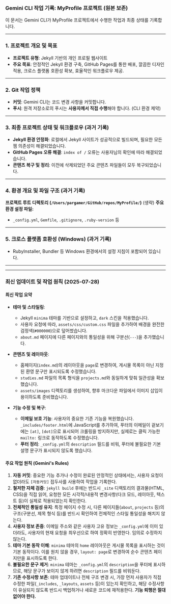 ### Gemini CLI 작업 기록: MyProfile 프로젝트 (원본 보존)

이 문서는 Gemini CLI가 MyProfile 프로젝트에서 수행한 작업과 최종 상태를 기록합니다.

---

### 1. 프로젝트 개요 및 목표

*   **프로젝트 유형**: Jekyll 기반의 개인 프로필 웹사이트
*   **주요 목표**: 안정적인 Jekyll 환경 구축, GitHub Pages를 통한 배포, 깔끔한 디자인 적용, 크로스 플랫폼 호환성 확보, 효율적인 워크플로우 제공.

---

### 2. Git 작업 정책

*   **커밋**: Gemini CLI는 코드 변경 사항을 커밋합니다.
*   **푸시**: 원격 저장소로의 푸시는 **사용자께서 직접 수행**해야 합니다. (CLI 환경 제약)

---

### 3. 최종 프로젝트 상태 및 워크플로우 (과거 기록)

*   **Jekyll 환경 안정화**: 로컬에서 Jekyll 사이트가 성공적으로 빌드되며, 필요한 모든 젬 의존성이 해결되었습니다.
*   **GitHub Pages 오류 해결**: `index of /` 오류는 사용자님의 확인에 따라 해결되었습니다.
*   **콘텐츠 복구 및 정리**: 이전에 삭제되었던 주요 콘텐츠 파일들이 모두 복구되었습니다.

---

### 4. 환경 개요 및 파일 구조 (과거 기록)

**프로젝트 루트 디렉토리 (`/Users/pargamer/GitHub/repos/MyProfile/`)**
(생략)
**주요 환경 설정 파일:**
*   `_config.yml`, `Gemfile`, `.gitignore`, `.ruby-version` 등

---

### 5. 크로스 플랫폼 호환성 (Windows) (과거 기록)

*   RubyInstaller, Bundler 등 Windows 환경에서의 설정 지침이 포함되어 있습니다.

---
---

### **최신 업데이트 및 작업 원칙 (2025-07-28)**

#### **최신 작업 요약**

*   **테마 및 스타일링**:
    *   Jekyll `minima` 테마를 기반으로 설정하고, `dark` 스킨을 적용했습니다.
    *   사용자 요청에 따라, `assets/css/custom.css` 파일을 추가하여 배경을 완전한 검정색(`#000000`)으로 덮어썼습니다.
    *   `about.md` 페이지에 다른 페이지와의 통일성을 위해 구분선(`---`)을 추가했습니다.

*   **콘텐츠 및 레이아웃**:
    *   홈페이지(`index.md`)의 레이아웃을 `page`로 변경하여, 게시물 목록이 아닌 지정된 환영 문구만 표시되도록 수정했습니다.
    *   `studies.md` 파일의 목록 형식을 `projects.md`와 동일하게 맞춰 일관성을 확보했습니다.
    *   `assets/images` 디렉토리를 생성하여, 향후 마크다운 파일에서 이미지 삽입이 용이하도록 준비했습니다.

*   **기능 수정 및 복구**:
    *   **이메일 보호 기능**: 사용자의 중요한 기존 기능을 복원했습니다. `_includes/footer.html`에 JavaScript를 추가하여, 푸터의 이메일이 겉보기에는 `[at]`, `[dot]`으로 표시되어 크롤링을 방지하지만, 실제로는 클릭 가능한 `mailto:` 링크로 동작하도록 수정했습니다.
    *   **푸터 정리**: `_config.yml`의 `description` 필드를 비워, 푸터에 불필요한 기본 설명 문구가 표시되지 않도록 했습니다.

#### **주요 작업 원칙 (Gemini's Rules)**

1.  **자동 커밋**: 중요한 기능 추가나 수정이 완료된 안정적인 상태에서는, 사용자 요청이 없더라도 `[자동커밋]` 접두사를 사용하여 작업을 기록한다.
2.  **철저한 자체 검증**: `jekyll build` 후에는 반드시 `_site` 디렉토리의 결과물(HTML, CSS)을 직접 읽어, 요청한 모든 시각적/내용적 변경사항(다크 모드, 레이아웃, 텍스트 등)이 실제로 적용되었는지 확인한다.
3.  **전체적인 통일성 유지**: 특정 페이지 수정 시, 다른 페이지들(`about`, `projects` 등)의 구조(구분선, 제목 형식 등)를 반드시 확인하여 전체적인 스타일 통일성을 해치지 않는다.
4.  **사용자 정보 존중**: 이메일 주소와 같은 사용자 고유 정보는 `_config.yml`에 이미 있더라도, 사용자의 현재 요청을 최우선으로 하여 정확히 반영한다. 임의로 수정하지 않는다.
5.  **테마 기본 동작 이해**: `minima` 테마의 `home` 레이아웃은 게시물 목록을 표시하는 것이 기본 동작이다. 이를 원치 않을 경우, `layout: page`로 변경하여 순수 콘텐츠 페이지만을 표시하도록 한다.
6.  **불필요한 문구 제거**: `minima` 테마는 `_config.yml`의 `description`을 푸터에 표시하므로, 해당 문구가 보이지 않게 하려면 `description` 필드를 비워둔다.
7.  **기존 수정사항 보존**: 테마 업데이트나 전체 구조 변경 시, 가장 먼저 사용자가 직접 수정한 파일(`_includes`, `_layouts`, `assets` 등)이 있는지 확인하고, 해당 수정사항이 유실되지 않도록 반드시 백업하거나 새로운 코드에 재적용한다. **기능 퇴행은 절대 없어야 한다.**
